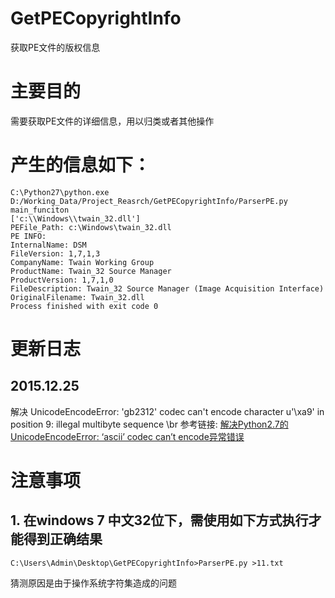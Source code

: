 # GetPECopyrightInfo
获取PE文件的版权信息
# 主要目的
需要获取PE文件的详细信息，用以归类或者其他操作
# 产生的信息如下：
```
C:\Python27\python.exe D:/Working_Data/Project_Reasrch/GetPECopyrightInfo/ParserPE.py
main_funciton
['c:\\Windows\\twain_32.dll']
PEFile_Path: c:\Windows\twain_32.dll
PE INFO: 
InternalName: DSM
FileVersion: 1,7,1,3
CompanyName: Twain Working Group
ProductName: Twain_32 Source Manager
ProductVersion: 1,7,1,0
FileDescription: Twain_32 Source Manager (Image Acquisition Interface)
OriginalFilename: Twain_32.dll
Process finished with exit code 0
```
# 更新日志
## 2015.12.25
解决 UnicodeEncodeError: 'gb2312' codec can't encode character u'\xa9' in position 9: illegal multibyte sequence
\br
参考链接:
[解决Python2.7的UnicodeEncodeError: ‘ascii’ codec can’t encode异常错误](http://wangye.org/blog/archives/629/)

# 注意事项
## 1. 在windows 7 中文32位下，需使用如下方式执行才能得到正确结果
```
C:\Users\Admin\Desktop\GetPECopyrightInfo>ParserPE.py >11.txt
```
猜测原因是由于操作系统字符集造成的问题